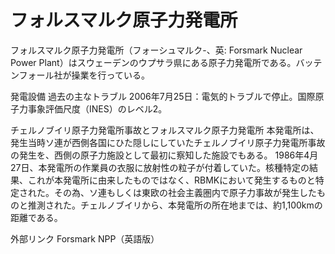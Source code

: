 # フォルスマルク原子力発電所

フォルスマルク原子力発電所（フォーシュマルク-、英: Forsmark Nuclear Power Plant）はスウェーデンのウプサラ県にある原子力発電所である。バッテンフォール社が操業を行っている。

発電設備
過去の主なトラブル
2006年7月25日：電気的トラブルで停止。国際原子力事象評価尺度（INES）のレベル2。

チェルノブイリ原子力発電所事故とフォルスマルク原子力発電所
本発電所は、発生当時ソ連が西側各国にひた隠しにしていたチェルノブイリ原子力発電所事故の発生を、西側の原子力施設として最初に察知した施設でもある。
1986年4月27日、本発電所の作業員の衣服に放射性の粒子が付着していた。核種特定の結果、これが本発電所に由来したものではなく、RBMKにおいて発生するものと特定された。その為、ソ連もしくは東欧の社会主義圏内で原子力事故が発生したものと推測された。チェルノブイリから、本発電所の所在地までは、約1,100kmの距離である。

外部リンク
Forsmark NPP（英語版）